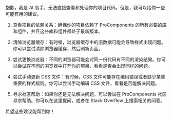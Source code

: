 抱歉，我是 AI 助手，无法直接查看和处理你的项目代码。但是，我可以给你一些可能有用的建议。

1. 查看项目的依赖关系：确保你的项目依赖了 ProComponents 的所有必要的库和组件，并且这些库和组件都处于最新版本。

2. 清除浏览器缓存：有时候，浏览器缓存中的旧数据可能会导致样式出现问题。你可以尝试清除浏览器缓存，然后刷新页面。

3. 尝试更换浏览器：不同的浏览器可能会对同一份代码有不同的渲染结果。你可以尝试在不同的浏览器中打开你的项目，看看是否会出现同样的问题。

4. 尝试手动更新 CSS 文件：有时候，CSS 文件可能存在编码错误或者缺少某些重要的样式规则。你可以尝试手动编辑 CSS 文件，看看是否能解决问题。

5. 寻求社区帮助：如果你还是无法解决问题，可以尝试在 ProComponents 社区寻求帮助。你可以在这里提问，或者在 Stack Overflow 上搜索相关的问答。

希望这些建议能帮到你！
